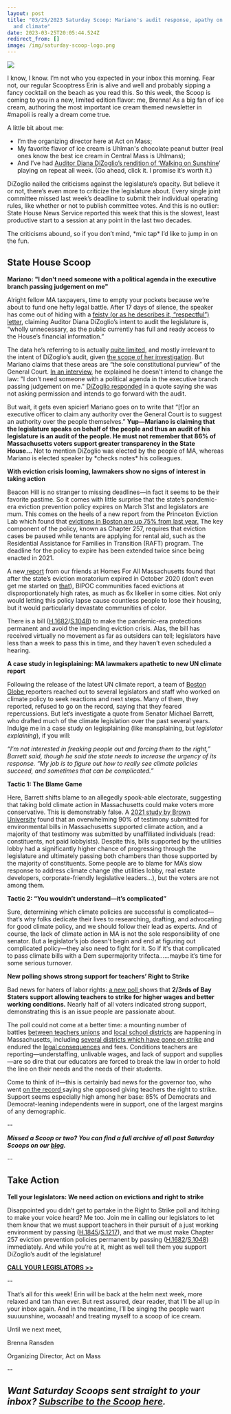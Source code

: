 ```yaml
---
layout: post
title: "03/25/2023 Saturday Scoop: Mariano's audit response, apathy on evictions
  and climate"
date: 2023-03-25T20:05:44.524Z
redirect_from: []
image: /img/saturday-scoop-logo.png
---
```

![](https://nvlupin.blob.core.windows.net/images/van/EA/EA007/1/90151/images/Saturday%20Scoop.png)

I know, I know. I’m not who you expected in your inbox this morning. Fear not, our regular Scooptress Erin is alive and well and probably sipping a fancy cocktail on the beach as you read this. So this week, the Scoop is coming to you in a new, limited edition flavor: me, Brenna! As a big fan of ice cream, authoring the most important ice cream themed newsletter in #mapoli is really a dream come true. 

A little bit about me:

* I’m the organizing director here at Act on Mass;
* My favorite flavor of ice cream is Uhlman's chocolate peanut butter (real ones know the best ice cream in Central Mass is Uhlmans);
* And I’ve had [Auditor Diana DiZoglio’s rendition of ‘Walking on Sunshine](https://twitter.com/DianaDiZoglio/status/1637632872482852872?utm_medium=&emci=0b038c9e-5dca-ed11-a8e0-00224832e811&emdi=ea000000-0000-0000-0000-000000000001&ceid={{ContactsEmailID}})’ playing on repeat all week. (Go ahead, click it. I promise it’s worth it.)

DiZoglio nailed the criticisms against the legislature’s opacity. But believe it or not, there’s even more to criticize the legislature about. Every single joint committee missed last week’s deadline to submit their individual operating rules, like whether or not to publish committee votes. And this is no outlier: State House News Service reported this week that this is the slowest, least productive start to a session at any point in the last two decades. 

The criticisms abound, so if you don’t mind, \*mic tap\* I’d like to jump in on the fun.

## **State House Scoop**

**Mariano: "I don't need someone with a political agenda in the executive branch passing judgement on me"**

Alright fellow MA taxpayers, time to empty your pockets because we’re about to fund one hefty legal battle. After 17 days of silence, the speaker has come out of hiding with a [feisty (or as he describes it, “respectful”) letter](https://drive.google.com/file/d/11lrmXVT_qiU3-vXgtEC9R9KIrfGfuF4y/view?usp=sharing&utm_medium=&emci=0b038c9e-5dca-ed11-a8e0-00224832e811&emdi=ea000000-0000-0000-0000-000000000001&ceid={{ContactsEmailID}}), claiming Auditor Diana DiZoglio’s intent to audit the legislature is, “wholly unnecessary, as the public currently has full and ready access to the House’s financial information.” 

The data he’s referring to is actually [quite limited](https://cthruspending.mass.gov/?utm_medium=&emci=0b038c9e-5dca-ed11-a8e0-00224832e811&emdi=ea000000-0000-0000-0000-000000000001&ceid={{ContactsEmailID}}#!/year/2023/explore/0-/department/HOUSE+OF+REPRESENTATIVES+(HOU)/1/appropriation_name), and mostly irrelevant to the intent of DiZoglio’s audit, given [the scope of her investigation](https://www.mass.gov/news/statement-from-state-auditor-dizoglio-regarding-an-audit-of-the-massachusetts-state-legislature?utm_medium=&emci=0b038c9e-5dca-ed11-a8e0-00224832e811&emdi=ea000000-0000-0000-0000-000000000001&ceid={{ContactsEmailID}}). But Mariano claims that these areas are “the sole constitutional purview” of the General Court. [In an interview](https://www.wcvb.com/article/mariano-dizoglio-audit-dispute-otr-interview/43409484?utm_medium=&emci=0b038c9e-5dca-ed11-a8e0-00224832e811&emdi=ea000000-0000-0000-0000-000000000001&ceid={{ContactsEmailID}}), he explained he doesn't intend to change the law: "I don't need someone with a political agenda in the executive branch passing judgement on me." [DiZoglio responded](https://twitter.com/SharmanTV/status/1639331049149693967?s=20&utm_medium=&emci=0b038c9e-5dca-ed11-a8e0-00224832e811&emdi=ea000000-0000-0000-0000-000000000001&ceid={{ContactsEmailID}}) in a quote saying she was not asking permission and intends to go forward with the audit. 

But wait, it gets even spicier! Mariano goes on to write that “\[f]or an executive officer to claim any authority over the General Court is to suggest an authority over the people themselves.” **Yup—Mariano is claiming that the legislature speaks on behalf of the people and thus an audit of his legislature is an audit of the people. He must not remember that 86% of Massachusetts voters support greater transparency in the State House…** Not to mention DiZoglio was elected by the people of MA, whereas Mariano is elected speaker by \*checks notes\* his colleagues. 

**With eviction crisis looming, lawmakers show no signs of interest in taking action**

Beacon Hill is no stranger to missing deadlines—in fact it seems to be their favorite pastime. So it comes with little surprise that the state’s pandemic-era eviction prevention policy expires on March 31st and legislators are mum. This comes on the heels of a new report from the Princeton Eviction Lab which found that [evictions in Boston are up 75% from last year.](https://evictionlab.org/eviction-tracking/boston-ma/?utm_medium=&emci=0b038c9e-5dca-ed11-a8e0-00224832e811&emdi=ea000000-0000-0000-0000-000000000001&ceid={{ContactsEmailID}}) The key component of the policy, known as Chapter 257, requires that eviction cases be paused while tenants are applying for rental aid, such as the Residential Assistance for Families in Transition (RAFT) program. The deadline for the policy to expire has been extended twice since being enacted in 2021. 

A new[ report](https://www.homesforallmass.org/covid-evictions-report/hfamass-covid-evictions-report-short-03-22-screen.pdf?utm_medium=&emci=0b038c9e-5dca-ed11-a8e0-00224832e811&emdi=ea000000-0000-0000-0000-000000000001&ceid={{ContactsEmailID}}) from our friends at Homes For All Massachusetts found that after the state’s eviction moratorium expired in October 2020 (don’t even get me started on [that](https://www.wbur.org/news/2020/11/23/eviction-filings-rise-moratorium-ended?utm_medium=&emci=0b038c9e-5dca-ed11-a8e0-00224832e811&emdi=ea000000-0000-0000-0000-000000000001&ceid={{ContactsEmailID}})), BIPOC communities faced evictions at disproportionately high rates, as much as 6x likelier in some cities. Not only would letting this policy lapse cause countless people to lose their housing, but it would particularly devastate communities of color.

There is a bill ([H.1682](https://malegislature.gov/Bills/193/H1682/?utm_medium=&emci=0b038c9e-5dca-ed11-a8e0-00224832e811&emdi=ea000000-0000-0000-0000-000000000001&ceid=9415970&)/[S.1048](https://malegislature.gov/Bills/193/S1048/?utm_medium=&emci=0b038c9e-5dca-ed11-a8e0-00224832e811&emdi=ea000000-0000-0000-0000-000000000001&ceid=9415970&)) to make the pandemic-era protections permanent and avoid the impending eviction crisis. Alas, the bill has received virtually no movement as far as outsiders can tell; legislators have less than a week to pass this in time, and they haven’t even scheduled a hearing. 

**A case study in legisplaining: MA lawmakers apathetic to new UN climate report**

Following the release of the latest UN climate report, a team of [Boston Globe ](https://www.bostonglobe.com/2023/03/21/science/following-dismal-global-climate-report-could-massachusetts-push-up-its-net-zero-goal/?utm_medium=&emci=0b038c9e-5dca-ed11-a8e0-00224832e811&emdi=ea000000-0000-0000-0000-000000000001&ceid={{ContactsEmailID}})reporters reached out to several legislators and staff who worked on climate policy to seek reactions and next steps. Many of them, they reported, refused to go on the record, saying that they feared repercussions. But let’s investigate a quote from Senator Michael Barrett, who drafted much of the climate legislation over the past several years. Indulge me in a case study on legisplaining (like mansplaining, but *legislator explaining*), if you will:

*“I’m not interested in freaking people out and forcing them to the right,” Barrett said, though he said the state needs to increase the urgency of its response. “My job is to figure out how to really see climate policies succeed, and sometimes that can be complicated.”* 

**Tactic 1: The Blame Game**

Here, Barrett shifts blame to an allegedly spook-able electorate, suggesting that taking bold climate action in Massachusetts could make voters more conservative. This is demonstrably false. A [2021 study by Brown University](https://ibes.brown.edu/sites/default/files/MA-CSSN-Report-1.20.2021-Corrected-text.pdf?utm_medium=&emci=0b038c9e-5dca-ed11-a8e0-00224832e811&emdi=ea000000-0000-0000-0000-000000000001&ceid={{ContactsEmailID}}) found that an overwhelming 90% of testimony submitted for environmental bills in Massachusetts supported climate action, and a majority of that testimony was submitted by unaffiliated individuals (read: constituents, not paid lobbyists). Despite this, bills supported by the utilities lobby had a significantly higher chance of progressing through the legislature and ultimately passing both chambers than those supported by the majority of constituents. Some people are to blame for MA’s slow response to address climate change (the utilities lobby, real estate developers, corporate-friendly legislative leaders…), but the voters are not among them. 

**Tactic 2: “You wouldn’t understand—it’s complicated”**

Sure, determining which climate policies are successful is complicated—that’s why folks dedicate their lives to researching, drafting, and advocating for good climate policy, and we should follow their lead as experts. And of course, the lack of climate action in MA is not the sole responsibility of one senator. But a legislator’s job doesn't begin and end at figuring out complicated policy—they also need to fight for it. So if it's that complicated to pass climate bills with a Dem supermajority trifecta......maybe it’s time for some serious turnover.

**New polling shows strong support for teachers’ Right to Strike**

Bad news for haters of labor rights: [a new poll ](http://northwindstrategies.com/striking-results-for-teachers-strikes/?utm_medium=&emci=0b038c9e-5dca-ed11-a8e0-00224832e811&emdi=ea000000-0000-0000-0000-000000000001&ceid={{ContactsEmailID}})shows that **2/3rds of Bay Staters support allowing teachers to strike for higher wages and better working conditions.** Nearly half of all voters indicated strong support, demonstrating this is an issue people are passionate about. 

The poll could not come at a better time: a mounting number of battles [between teachers unions](https://www.bostonglobe.com/2023/03/17/metro/quincy-teachers-union-votes-no-confidence-mayor/?utm_medium=&emci=0b038c9e-5dca-ed11-a8e0-00224832e811&emdi=ea000000-0000-0000-0000-000000000001&ceid={{ContactsEmailID}}) and [local school districts](https://www.bostonglobe.com/2023/03/18/metro/wellesley-teachers-vote-no-confidence-superintendent-school-committee-contract-negotiations-drag/?utm_medium=&emci=0b038c9e-5dca-ed11-a8e0-00224832e811&emdi=ea000000-0000-0000-0000-000000000001&ceid={{ContactsEmailID}}) are happening in Massachusetts, including [several districts which have gone on strike](https://www.bostonglobe.com/2022/10/17/metro/malden-haverhill-schools-shutter-amid-teachers-strike/?utm_medium=&emci=0b038c9e-5dca-ed11-a8e0-00224832e811&emdi=ea000000-0000-0000-0000-000000000001&ceid={{ContactsEmailID}}) and endured the [legal consequences](https://www.wbur.org/news/2023/02/07/massachusetts-teachers-strike-illegal-legislation-maura-healey?utm_medium=&emci=0b038c9e-5dca-ed11-a8e0-00224832e811&emdi=ea000000-0000-0000-0000-000000000001&ceid={{ContactsEmailID}}) and fees. Conditions teachers are reporting—understaffing, unlivable wages, and lack of support and supplies—are so dire that our educators are forced to break the law in order to hold the line on their needs and the needs of their students. 

Come to think of it—this is certainly bad news for the governor too, who went [on the record ](https://www.bostonherald.com/2023/02/05/healy-signals-no-support-for-bill-to-allow-teacher-strikes/?utm_medium=&emci=0b038c9e-5dca-ed11-a8e0-00224832e811&emdi=ea000000-0000-0000-0000-000000000001&ceid={{ContactsEmailID}})saying she opposed giving teachers the right to strike. Support seems especially high among her base: 85% of Democrats and Democrat-leaning independents were in support, one of the largest margins of any demographic.

\--

***Missed a Scoop or two? You can find a full archive of all past Saturday Scoops on our [blog](https://actonmass.org/blog?utm_medium=&emci=47458325-afbf-ed11-a8e0-00224832e811&emdi=ea000000-0000-0000-0000-000000000001&ceid={{ContactsEmailID}}).***

*\--*

## **Take Action**

**Tell your legislators: We need action on evictions and right to strike**

Disappointed you didn’t get to partake in the Right to Strike poll and itching to make your voice heard? Me too. Join me in calling our legislators to let them know that we must support teachers in their pursuit of a just working environment by passing ([H.1845](https://malegislature.gov/Bills/193/H1845/?utm_medium=&emci=0b038c9e-5dca-ed11-a8e0-00224832e811&emdi=ea000000-0000-0000-0000-000000000001&ceid={{ContactsEmailID}})/[S.1217](https://malegislature.gov/Bills/193/S1217?utm_medium=&emci=0b038c9e-5dca-ed11-a8e0-00224832e811&emdi=ea000000-0000-0000-0000-000000000001&ceid={{ContactsEmailID}})), and that we must make Chapter 257 eviction prevention policies permanent by passing ([H.1682](https://malegislature.gov/Bills/193/H1682/?utm_medium=&emci=0b038c9e-5dca-ed11-a8e0-00224832e811&emdi=ea000000-0000-0000-0000-000000000001&ceid=9415970&)/[S.1048](https://malegislature.gov/Bills/193/S1048/?utm_medium=&emci=0b038c9e-5dca-ed11-a8e0-00224832e811&emdi=ea000000-0000-0000-0000-000000000001&ceid=9415970&)) immediately. And while you’re at it, might as well tell them you support DiZoglio’s audit of the legislature!

**[CALL YOUR LEGISLATORS >>](https://malegislature.gov/Search/FindMyLegislator?utm_medium=&emci=0b038c9e-5dca-ed11-a8e0-00224832e811&emdi=ea000000-0000-0000-0000-000000000001&ceid={{ContactsEmailID}})**

\--

That’s all for this week! Erin will be back at the helm next week, more relaxed and tan than ever. But rest assured, dear reader, that I’ll be all up in your inbox again. And in the meantime, I’ll be singing the people want suuuunshine, wooaaah! and treating myself to a scoop of ice cream. 

Until we next meet,

Brenna Ransden

Organizing Director, Act on Mass

\--

## ***Want Saturday Scoops sent straight to your inbox? [Subscribe to the Scoop here](https://secure.everyaction.com/1iWRboEfXUyjUvBt5HMoZw2).***